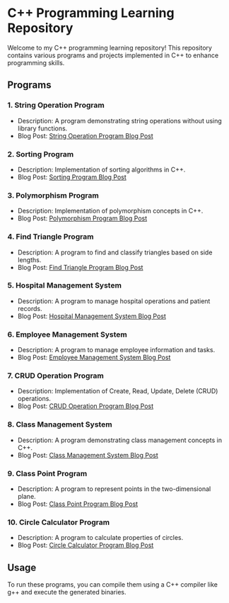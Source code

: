 # C++ Programming Learning Repository

Welcome to my C++ programming learning repository! This repository contains various programs and projects implemented in C++ to enhance programming skills.

## Programs

### 1. String Operation Program

- Description: A program demonstrating string operations without using library functions.
- Blog Post: [String Operation Program Blog Post](https://sudeep449.hashnode.dev/implementing-a-custom-string-class-in-c) <!-- You can replace this with the actual blog post link when it's available -->

### 2. Sorting Program

- Description: Implementation of sorting algorithms in C++.
- Blog Post: [Sorting Program Blog Post](https://sudeep449.hashnode.dev/exploring-custom-arrays-with-sorting) <!-- You can replace this with the actual blog post link when it's available -->

### 3. Polymorphism Program

- Description: Implementation of polymorphism concepts in C++.
- Blog Post: [Polymorphism Program Blog Post](https://sudeep449.hashnode.dev/understanding-complex-numbers-with-c) <!-- You can replace this with the actual blog post link when it's available -->

### 4. Find Triangle Program

- Description: A program to find and classify triangles based on side lengths.
- Blog Post: [Find Triangle Program Blog Post](https://sudeep449.hashnode.dev/determining-triangle-properties-in-c) <!-- You can replace this with the actual blog post link when it's available -->

### 5. Hospital Management System

- Description: A program to manage hospital operations and patient records.
- Blog Post: [Hospital Management System Blog Post](https://sudeep449.hashnode.dev/understanding-appointment-system-in-c) <!-- You can replace this with the actual blog post link when it's available -->

### 6. Employee Management System

- Description: A program to manage employee information and tasks.
- Blog Post: [Employee Management System Blog Post](https://sudeep449.hashnode.dev/employee-management-systemc) <!-- You can replace this with the actual blog post link when it's available -->

### 7. CRUD Operation Program

- Description: Implementation of Create, Read, Update, Delete (CRUD) operations.
- Blog Post: [CRUD Operation Program Blog Post](#) <!-- You can replace this with the actual blog post link when it's available -->

### 8. Class Management System

- Description: A program demonstrating class management concepts in C++.
- Blog Post: [Class Management System Blog Post](#) <!-- You can replace this with the actual blog post link when it's available -->

### 9. Class Point Program

- Description: A program to represent points in the two-dimensional plane.
- Blog Post: [Class Point Program Blog Post](#) <!-- You can replace this with the actual blog post link when it's available -->

### 10. Circle Calculator Program

- Description: A program to calculate properties of circles.
- Blog Post: [Circle Calculator Program Blog Post](#) <!-- You can replace this with the actual blog post link when it's available -->

## Usage

To run these programs, you can compile them using a C++ compiler like g++ and execute the generated binaries.
